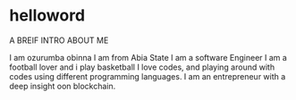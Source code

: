 # helloword
A BREIF INTRO ABOUT ME

I am ozurumba obinna 
I am from Abia State
I am a software Engineer
I am a football lover and i play basketball
I love codes, and playing around with codes using different programming languages.
I am an entrepreneur with a deep insight oon blockchain.
